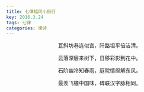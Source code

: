 ```yaml
---
title: 七律福冈小街行
key: 2016.3.24
tags: 七律
categories: 律诗
---
```


<p align="center">瓦斜坊巷连似宫，阡路坦平倍洁清。
</p>
<p align="center">云落深层来树下，日移彩影到花中。
</p>
<p align="center">石阶幽冷知春雨，庭院情绵解东风。
</p>
<p align="center">最羡飞檐中国味，碑联汉字脉相同。
</p>
